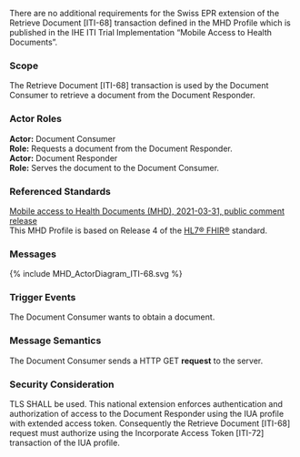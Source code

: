 There are no additional requirements for the Swiss EPR extension of the Retrieve Document
[ITI-68] transaction defined in the MHD Profile which is published in the IHE ITI Trial Implementation
“Mobile Access to Health Documents”.

### Scope

The Retrieve Document [ITI-68] transaction is used by the Document Consumer to retrieve a
document from the Document Responder. 

### Actor Roles

**Actor:** Document Consumer   
**Role:** Requests a document from the Document Responder.   
**Actor:** Document Responder   
**Role:** Serves the document to the Document Consumer.   

### Referenced Standards

[Mobile access to Health Documents (MHD), 2021-03-31, public comment release](https://profiles.ihe.net/ITI/MHD/4.0.0-comment/)  
This MHD Profile is based on Release 4 of the [HL7® FHIR®](https://www.hl7.org/fhir/index.html) standard.

### Messages

<div>{% include MHD_ActorDiagram_ITI-68.svg %}</div>

### Trigger Events

The Document Consumer wants to obtain a document. 

### Message Semantics
The Document Consumer sends a HTTP GET **request** to the server.

### Security Consideration

TLS SHALL be used. This national extension enforces authentication and authorization of access to the
Document Responder using the IUA profile with extended access token. Consequently
the Retrieve Document [ITI-68] request must authorize using the Incorporate Access Token [ITI-72]
transaction of the IUA profile.